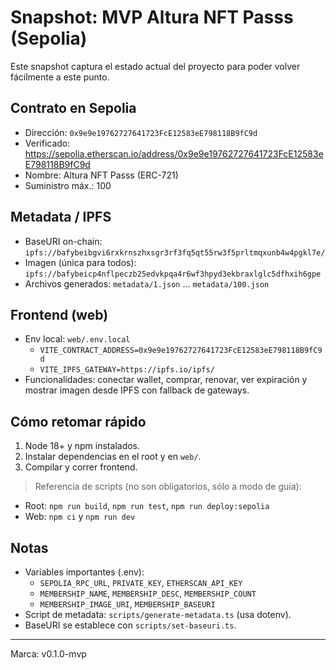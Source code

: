 # Snapshot: MVP Altura NFT Passs (Sepolia)

Este snapshot captura el estado actual del proyecto para poder volver fácilmente a este punto.

## Contrato en Sepolia
- Dirección: `0x9e9e19762727641723FcE12583eE798118B9fC9d`
- Verificado: https://sepolia.etherscan.io/address/0x9e9e19762727641723FcE12583eE798118B9fC9d
- Nombre: Altura NFT Passs (ERC-721)
- Suministro máx.: 100

## Metadata / IPFS
- BaseURI on-chain: `ipfs://bafybeibgvi6rxkrnszhxsgr3rf3fq5qt55rw3f5prltmqxunb4w4pgkl7e/`
- Imagen (única para todos): `ipfs://bafybeicp4nflpeczb25edvkpqa4r6wf3hpyd3ekbraxlglc5dfhxih6gpe`
- Archivos generados: `metadata/1.json` … `metadata/100.json`

## Frontend (web)
- Env local: `web/.env.local`
  - `VITE_CONTRACT_ADDRESS=0x9e9e19762727641723FcE12583eE798118B9fC9d`
  - `VITE_IPFS_GATEWAY=https://ipfs.io/ipfs/`
- Funcionalidades: conectar wallet, comprar, renovar, ver expiración y mostrar imagen desde IPFS con fallback de gateways.

## Cómo retomar rápido
1) Node 18+ y npm instalados.
2) Instalar dependencias en el root y en `web/`.
3) Compilar y correr frontend.

> Referencia de scripts (no son obligatorios, sólo a modo de guía):
- Root: `npm run build`, `npm run test`, `npm run deploy:sepolia`
- Web: `npm ci` y `npm run dev`

## Notas
- Variables importantes (.env):
  - `SEPOLIA_RPC_URL`, `PRIVATE_KEY`, `ETHERSCAN_API_KEY`
  - `MEMBERSHIP_NAME`, `MEMBERSHIP_DESC`, `MEMBERSHIP_COUNT`
  - `MEMBERSHIP_IMAGE_URI`, `MEMBERSHIP_BASEURI`
- Script de metadata: `scripts/generate-metadata.ts` (usa dotenv).
- BaseURI se establece con `scripts/set-baseuri.ts`.

---
Marca: v0.1.0-mvp
